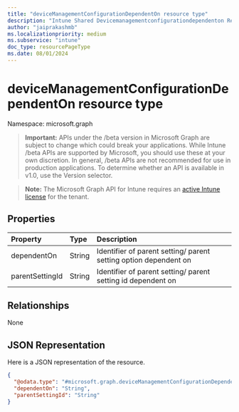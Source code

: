 ```yaml
---
title: "deviceManagementConfigurationDependentOn resource type"
description: "Intune Shared Devicemanagementconfigurationdependenton Resources ."
author: "jaiprakashmb"
ms.localizationpriority: medium
ms.subservice: "intune"
doc_type: resourcePageType
ms.date: 08/01/2024
---
```


# deviceManagementConfigurationDependentOn resource type

Namespace: microsoft.graph
> **Important:** APIs under the /beta version in Microsoft Graph are subject to change which could break your applications. While Intune /beta APIs are supported by Microsoft, you should use these at your own discretion. In general, /beta APIs are not recommended for use in production applications. To determine whether an API is available in v1.0, use the Version selector.

> **Note:** The Microsoft Graph API for Intune requires an [active Intune license](https://go.microsoft.com/fwlink/?linkid=839381) for the tenant.




## Properties
|Property|Type|Description|
|:---|:---|:---|
|dependentOn|String|Identifier of parent setting/ parent setting option dependent on|
|parentSettingId|String|Identifier of parent setting/ parent setting id dependent on|

## Relationships
None

## JSON Representation
Here is a JSON representation of the resource.
<!-- {
  "blockType": "resource",
  "@odata.type": "microsoft.graph.deviceManagementConfigurationDependentOn"
}
-->
``` json
{
  "@odata.type": "#microsoft.graph.deviceManagementConfigurationDependentOn",
  "dependentOn": "String",
  "parentSettingId": "String"
}
```
